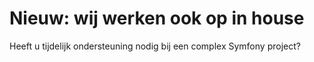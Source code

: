 # Nieuw: wij werken ook op in house

Heeft u tijdelijk ondersteuning nodig bij een complex Symfony project? 